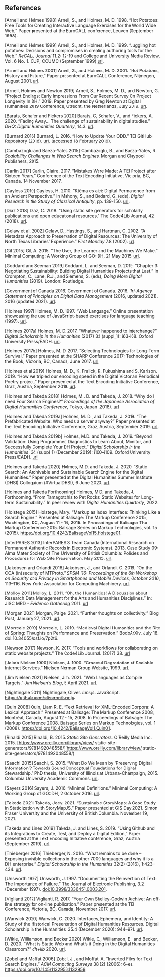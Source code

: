 ## References

[Arneil and Holmes 1998] Arneil, S., and Holmes, M. D. 1998. “Hot Potatoes: Free Tools for Creating Interactive Language Exercises for the World Wide Web,” Paper presented at the EuroCALL conference, Leuven (September 1998).

[Arneil and Holmes 1999] Arneil, S., and Holmes, M. D. 1999. “Juggling hot potatoes: Decisions and compromises in creating authoring tools for the Web.” _ReCALL Journal_ 11.2: 12-19 and College and University Media Review, Vol. 6 No. 1. CUP; CCUMC (September 1999) [url](https://web.archive.org/web/20050526203034/http://www.eurocall-languages.org/recall/pdf/rvol11no2.pdf).

[Arneil and Holmes 2001] Arneil, S., and Holmes, M. D. 2001. “Hot Potatoes, History and Future,” Paper presented at EuroCALL Conference, Nijmegen, August 2001. [url](https://web.uvic.ca/hrd/eurocall2001/HotPotPastFuture/PastFutureHome.htm).

[Arneil, Holmes and Newton 2019] Arneil, S., Holmes, M. D., and Newton, G. “Project Endings: Early Impressions From Our Recent Survey On Project Longevity In DH.” 2019. Paper presented by Greg Newton at Digital Humanities 2019 Conference, Utrecht, the Netherlands, July 2019. [url](https://dev.clariah.nl/files/dh2019/boa/0891.html).

[Barats, Schafer and Fickers 2020] Barats, C, Schafer, V., and  Fickers, A. 2020. “Fading Away... The challenge of sustainability in digital studies.” _DHQ: Digital Humanities Quarterly_, 14.3. [url](http://digitalhumanities.org:8081/dhq/vol/14/3/000484/000484.html).

[Burnard 2016] Burnard, L. 2016. “How to Update Your ODD.” TEI GitHub Repository (2016). [url](http://teic.github.io/PDF/purifyDoc.pdf). (accessed 18 February 2019).

[Cambazoglu and Baeza-Yates 2015] Cambazoglu, B., and Baeza-Yates, R. *Scalability Challenges in Web Search Engines*. Morgan and Claypool Publishers, 2015.

[Carlin 2017] Carlin, Claire. 2017. “Mistakes Were Made: A TEI Project after Sixteen Years.” Conference of the Text Encoding Initiative, Victoria, BC, Canada. 14 November 2017.

[Cayless 2010] Cayless, H. 2010. “Ktêma es aiei: Digital Permanence from an Ancient Perspective.” In Mahony, S., and Bodard, G. (eds), _Digital Research in the Study of Classical Antiquity_, pp. 139-150.  [url](https://www.taylorfrancis.com/chapters/edit/10.4324/9781315577210-18/kt%C3%AAma-es-aiei-digital-permanence-ancient-perspective-hugh-cayless).

[Diaz 2018] Diaz, C. 2018. “Using static site generators for scholarly publications and open educational resources.” The Code4Lib Journal, 42 (2018). [url](https://journal.code4lib.org/articles/13861).

[Gelaw et al. 2002] Gelaw, D., Hastings, S., and Hartman, C. 2002. “A Metadata Approach to Preservation of Digital Resources: The University of North Texas Libraries’ Experience.” _First Monday_ 7.8 (2002). [url](http://firstmonday.org/ojs/index.php/fm/article/view/981).

[Gil 2015] Gil, A. 2015. “The User, the Learner and the Machines We Make.” Minimal Computing: A Working Group of GO::DH, 21 May 2015. [url](http://godh.github.io/mincomp/thoughts/2015/05/21/user-vs-learner/).

[Goddard and Seeman 2019] Goddard, L. and Seeman, D. 2019. “Chapter 3: Negotiating Sustainability: Building Digital Humanities Projects that Last.” In Crompton, C., Lane, R.J., and Siemens, S. (eds), _Doing More Digital Humanities_ (2019). London: Routledge.

[Government of Canada 2016] Government of Canada. 2016. _Tri-Agency Statement of Principles on Digital Data Management_ (2016, updated 2021).  2016 (updated 2021). [url](https://science.gc.ca/eic/site/063.nsf/eng/h_83F7624E.html).

[Holmes 1997] Holmes, M. D. 1997. “Web Language.” Online presentation showcasing the use of JavaScript-based exercises for language teaching (1997). [url](https://web.uvic.ca/lancenrd/martin/weblang/).

[Holmes 2017a] Holmes, M. D. 2017. “Whatever happened to interchange?” _Digital Scholarship in the Humanities_ (2017) 32 (suppl_1): i63-i68. Oxford University Press/EADH. [url](http://dx.doi.org/10.1093/llc/fqw048).

[Holmes 2017b] Holmes, M. D. 2017. “Selecting Technologies for Long-Term Survival.” Paper presented at the SHARP Conference 2017: Technologies of the Book, Victoria, BC, Canada, June 2017. [url](https://github.com/projectEndings/Endings/raw/master/presentations/SHARP_2017/mdh_sharp_2017.pdf).

[Holmes et al 2019] Holmes, M. D., K. Fralick, K. Fukushima and S. Karlson. 2019. “How we tripled our encoding speed in the Digital Victorian Periodical Poetry project.” Paper presented at the Text Encoding Initiative Conference, Graz, Austria, September 2019. [url](https://zenodo.org/record/3449241).

[Holmes and Takeda 2018] Holmes, M.. D. and Takeda, J. 2018. “Why do I need Four Search Engines?” _Proceedings of the Japanese Association of Digital Humanities Conference_, Tokyo, Japan (2018). [url](https://conf2018.jadh.org/files/Proceedings_JADH2018.pdf#page=58)

[Holmes and Takeda 2019a] Holmes, M. D., and Takeda, J. 2019. “The Prefabricated Website: Who needs a server anyway?” Paper presented at the Text Encoding Initiative Conference, Graz, Austria, September 2019. [url](https://zenodo.org/record/3449197). 

[Holmes and Takeda 2019b] Holmes, M.D. and Takeda, J. 2019. “Beyond Validation: Using Programmed Diagnostics to Learn About, Monitor, and Successfully Complete Your DH Project.” _Digital Scholarship in the Humanities_, 34 (suppl_1) (December 2019): i100–i109. Oxford University Press/EADH. [url](https://doi.org/10.1093/llc/fqz011)

[Holmes and Takeda 2020] Holmes, M.D. and Takeda, J. 2020. “Static Search: An Archivable and Sustainable Search Engine for the Digital Humanities.” Paper presented at the Digital Humanities Summer Institute (DHSI) Colloquium (#VirtualDHSI), 6 June 2020. [url](https://zenodo.org/record/3883150).

[Holmes and Takeda Forthcoming] Holmes, M.D. and Takeda, J. Forthcoming. “From Tamagotchis to Pet Rocks: Static Websites for Long-term Sustainability.” In peer review with _Digital Humanities Quarterly_, 2022.

[Holstege 2015] Holstege, Mary. “Markup as Index Interface: Thinking Like a Search Engine.” Presented at Balisage: The Markup Conference 2015, Washington, DC, August 11 - 14, 2015. In Proceedings of Balisage: The Markup Conference 2015. Balisage Series on Markup Technologies, vol. 15 (2015). https://doi.org/10.4242/BalisageVol15.Holstege01.

[InterPARES 2013] InterPARES 3 Team Canada (International Research on Permanent Authentic Records in Electronic Systems). 2013. Case Study 09: Alma Mater Society of The University of British Columbia: Policies and Procedures for Web Site Preservation. May 2013. [url](http://www.interpares.org/ip3/display_file.cfm?doc=ip3_canada_cs09_wks02_action_25_v1-3.pdf).

[Jakobsen and Orlandi 2016] Jakobsen, J., and Orlandi. C. 2016. “On the CCA (in)security of MTProto.”  _SPSM '16: Proceedings of the 6th Workshop on Security and Privacy in Smartphones and Mobile Devices, October 2016_, 113–116. New York: Association for Computing Machinery. [url](https://doi.org/10.1145/2994459.2994468).

[Molloy 2011] Molloy, L. 2011. “Oh, the Humanities! A Discussion about Research Data Management for the Arts and Humanities Disciplines.” In: JISC MRD - _Evidence Gathering_ 2011. [url](http://mrdevidence.jiscinvolve.org/wp/2011/12/16/oh-the-humanities-a-discussion-about-)

[Morgan 2021] Morgan, Paige. 2021. “Further thoughts on collectivity.” Blog Post, January 27, 2021. [url](http://blog.paigemorgan.net/articles/21/further-thoughts.html).

[Morreale 2019] Morreale, L. 2019. “Medieval Digital Humanities and the Rite of Spring: Thoughts on Performance and Preservation.” BodoArXiv. July 18. doi:10.34055/osf.io/7p2t6.

[Newson 2017] Newson, K. 2017. “Tools and workflows for collaborating on static website projects.” The Code4Lib Journal. (2017) 38. [url](https://journal.code4lib.org/articles/12779)

[Jakob Nielsen 1999] Nielsen, J. 1999. “Graceful Degradation of Scalable Internet Services.” Nielsen Norman Group Website, 1999. [url](https://www.nngroup.com/articles/graceful-degradation-of-scalable-internet-services/).

[Jim Nielsen 2021] Nielsen, Jim. 2021. “Web Languages as Compile Targets.” _Jim Nielsen’s Blog_, 5 April 2021. [url](https://blog.jim-nielsen.com/2021/web-languages-as-compile-targets/).

[Nightingale 2011] Nightingale, Oliver. *lunr.js*. JavaScript. https://github.com/olivernn/lunr.js.

[Quin 2008] Quin, Liam R. E. “Text Retrieval for XML-Encoded Corpora: A Lexical Approach.” Presented at Balisage: The Markup Conference 2008, Montréal, Canada, August 12 - 15, 2008. In Proceedings of Balisage: The Markup Conference 2008. Balisage Series on Markup Technologies, vol. 1 (2008). https://doi.org/10.4242/BalisageVol1.Quin01.

[Rinaldi 2015] Rinaldi, B. 2015. _Static Site Generators._ O’Reilly Media Inc. 2015. [https://www.oreilly.com/library/view/ static-site-generators/9781492048558/](https://www.oreilly.com/library/view/ static-site-generators/9781492048558/)

[Saachi 2015] Saachi, S. 2015. “What Do We Mean by ‘Preserving Digital Information’? Towards Sound Conceptual Foundations for Digital Stewardship.” PhD thesis, University of Illinois at Urbana-Champaign, 2015. Columbia University Academic Commons. [url](https://academiccommons.columbia.edu/doi/10.7916/D8Z60WN2/download).

[Sayers 2016] Sayers, J. 2016. “Minimal Definitions.” Minimal Computing: A Working Group of GO::DH, 2 October 2016. [url](http://go-dh.github.io/mincomp/thoughts/2016/10/02/minimaldefinitions/).

[Takeda 2021] Takeda, Joey. 2021. “Sustainable StoryMaps: A Case Study in Staticization with StoryMapJS.” Paper presented at GIS Day 2021. Simon Fraser University and the University of British Columbia. November 19, 2021. 

[Takeda and Lines 2019] Takeda, J. and Lines, S. 2019. “Using Github and its Integrations to Create, Test, and Deploy a Digital Edition,” Paper presented at the Text Encoding Initiative conference, Graz, Austria (September 2019). [url](https://gams.uni-graz.at/o:tei2019.174)

[Thieberger 2016] Thieberger, N. 2016. “What remains to be done – Exposing invisible collections in the other 7000 languages and why it is a DH enterprise.” _Digital Scholarship in the Humanities_ 32(2) (2016), 1:423–434. [url](http://dx.doi.org/10.1093/llc/fqw006).

[Unsworth 1997] Unsworth, J. 1997. “Documenting the Reinvention of Text: The Importance of Failure.” The Journal of Electronic Publishing, 3.2 (December 1997). [doi:10.3998/3336451.0003.201](https://doi.org/10.3998/3336451.0003.201).

[Viglianti 2017] Viglianti, R. 2017. “Your Own Shelley-Godwin Archive: An off-line strategy for on-line publication.” Paper presented at the TEI Conference, Victoria, BC, Canada, November 2017. [url](https://hcmc.uvic.ca/tei2017/abstracts/t_126_viglianti_shelleygodwin.html).

[Warwick 2020] Warwick, C. 2020. Interfaces, Ephemera, and Identity: A Study of the Historical Presentation of Digital Humanities Resources. Digital Scholarship in the Humanities, 35.4 (December 2020): 944–971. [url](https://doi.org/10.1093/llc/fqz081).

[Wikle, Williamson, and Becker 2020] Wikle,  O., Williamson, E., and Becker, D. 2020. “What is Static Web and What’s it Doing in the Digital Humanities Classroom?” *dh+lib* 2020. [url](https://dhandlib.org/2020/06/22/what-is-static-web-and-whats-it-doing-in-the-digital-humanities-classroom/).

[Zobel and Moffat 2006] Zobel, J., and Moffat, A. “Inverted Files for Text Search Engines.” *ACM Computing Surveys* 38 (2) (2006): 6-es. https://doi.org/10.1145/1132956.1132959.